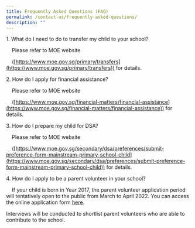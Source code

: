 ```yaml
---
title: Frequently Asked Questions (FAQ)
permalink: /contact-us/frequently-asked-questions/
description: ""
---
```

1\. What do I need to do to transfer my child to your school?

    Please refer to MOE website  

    ([https://www.moe.gov.sg/primary/transfers](https://www.moe.gov.sg/primary/transfers)) for details.    

  

2\. How do I apply for financial assistance?

    Please refer to MOE website 

    ([https://www.moe.gov.sg/financial-matters/financial-assistance](https://www.moe.gov.sg/financial-matters/financial-assistance)) for details.

  

3\. How do I prepare my child for DSA?

    Please refer to MOE website 

    ([https://www.moe.gov.sg/secondary/dsa/preferences/submit-preference-form-mainstream-primary-school-child](https://www.moe.gov.sg/secondary/dsa/preferences/submit-preference-form-mainstream-primary-school-child)) for details.

  

4\. How do I apply to be a parent volunteer in your school?

    If your child is born in Year 2017, the parent volunteer application period will tentatively open to the public from March to April 2022. You can access the online application form [here](/partners-corner/application-forms).

Interviews will be conducted to shortlist parent volunteers who are able to contribute to the school.